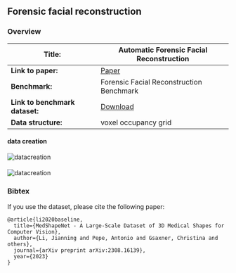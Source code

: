 
## Forensic facial reconstruction


### Overview

| **Title:**    | Automatic Forensic Facial Reconstruction  |
| -------- | ------- |
| **Link to paper:** | [Paper](https://arxiv.org/abs/2308.16139)    |
| **Benchmark:**    | Forensic Facial Reconstruction Benchmark    |
| **Link to benchmark dataset:**    | [Download](https://uni-duisburg-essen.sciebo.de/s/Oz8QmrAUNSPpzub/download)    |
| **Data structure:**| voxel occupancy grid  |


#### data creation


![datacreation](https://github.com/Jianningli/medshapenet-feedback/blob/main/assets/forensic_facial_reconstruction.png)



#### 

![datacreation](https://github.com/Jianningli/medshapenet-feedback/blob/main/assets/facial_reconstruction_results.png)









### Bibtex
If you use the dataset, please cite the following paper:

```
@article{li2020baseline,
  title={MedShapeNet - A Large-Scale Dataset of 3D Medical Shapes for Computer Vision},
  author={Li, Jianning and Pepe, Antonio and Gsaxner, Christina and others},
  journal={arXiv preprint arXiv:2308.16139},
  year={2023}
}
```
